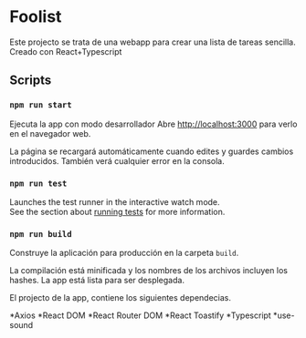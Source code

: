 # Foolist

Este projecto se trata de una webapp para crear una lista de tareas sencilla.
Creado con React+Typescript

## Scripts

### `npm run start`

Ejecuta la app con modo desarrollador
Abre [http://localhost:3000](http://localhost:3000) para verlo en el navegador web.

La página se recargará automáticamente cuando edites y guardes cambios introducidos.
También verá cualquier error en la consola.

### `npm run test`

Launches the test runner in the interactive watch mode.\
See the section about [running tests](https://facebook.github.io/create-react-app/docs/running-tests) for more information.

### `npm run build`

Construye la aplicación para producción en la carpeta `build`.

La compilación está minificada y los nombres de los archivos incluyen los hashes.
La app está lista para ser desplegada.

El projecto de la app, contiene los siguientes dependecias.

*Axios
*React DOM
*React Router DOM
*React Toastify
*Typescript
*use-sound
